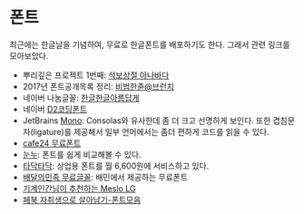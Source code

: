 # 폰트

최근에는 한글날을 기념하여, 무료로 한글폰트를 배포하기도 한다. 그래서 관련 링크를 모아보았다.

* 뿌리깊은 프로젝트 1번째: [석보상절 아나바다](http://www.oning.co.kr/bburi)
* 2017년 폰트공개목록 정리: [비범한츈@브런치](https://brunch.co.kr/@forchoon/135)
* 네이버 나눔글꼴: [한글한글아름답게](https://hangeul.naver.com/2017/nanum)
* 네이버 [D2코딩폰트](https://github.com/naver/d2codingfont)
* JetBrains [Mono](https://www.jetbrains.com/lp/mono/): Consolas와 유사한데 좀 더 크고 선명하게 보인다. 또한 겹침문자(ligature)를 제공해서 일부 언어에서는 좀더 편하게 코드를 읽을 수 있다.
* [cafe24 무료폰트](https://fonts.cafe24.com/)
* [눈누](https://noonnu.cc): 폰트를 쉽게 비교해볼 수 있다.
* [타닥타닥](https://tdtd.io/): 상업용 폰트를 월 6,600원에 서비스하고 있다.
* [배달의민족 무료글꼴](https://www.woowahan.com/#/fonts): 배민에서 제공하는 무료폰트
* [기계인간님이 추천하는 Meslo LG](https://johngrib.github.io/wiki/coding-font/)
* [페북 자취생으로 살아남기-폰트모음](https://www.facebook.com/onehomelife/photos/a.691582460932820/2800629526694759/?type=3)
